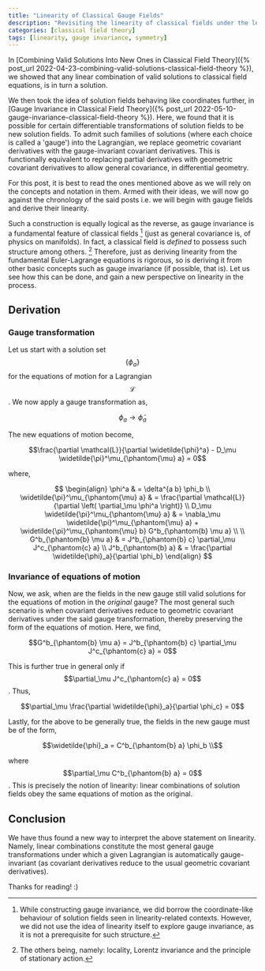 ```yaml
---
title: "Linearity of Classical Gauge Fields"
description: "Revisiting the linearity of classical fields under the lens of gauge invariance"
categories: [classical field theory]
tags: [linearity, gauge invariance, symmetry]
---
```


In [Combining Valid Solutions Into New Ones in Classical Field Theory]({% post_url 2022-04-23-combining-valid-solutions-classical-field-theory %}), we showed that any linear combination of valid solutions to classical field equations, is in turn a solution.

We then took the idea of solution fields behaving like coordinates further, in [Gauge Invariance in Classical Field Theory]({% post_url 2022-05-10-gauge-invariance-classical-field-theory %}). Here, we found that it is possible for certain differentiable transformations of solution fields to be new solution fields. To admit such families of solutions (where each choice is called a 'gauge') into the Lagrangian, we replace geometric covariant derivatives with the gauge-invariant covariant derivatives. This is functionally equivalent to replacing partial derivatives with geometric covariant derivatives to allow general covariance, in differential geometry.

For this post, it is best to read the ones mentioned above as we will rely on the concepts and notation in them. Armed with their ideas, we will now go against the chronology of the said posts i.e. we will begin with gauge fields and derive their linearity.

Such a construction is equally logical as the reverse, as gauge invariance is a fundamental feature of classical fields [^1] (just as general covariance is, of physics on manifolds). In fact, a classical field is _defined_ to possess such structure among others. [^2] Therefore, just as deriving linearity from the fundamental Euler-Lagrange equations is rigorous, so is deriving it from other basic concepts such as gauge invariance (if possible, that is). Let us see how this can be done, and gain a new perspective on linearity in the process.

[^1]: While constructing gauge invariance, we did borrow the coordinate-like behaviour of solution fields seen in linearity-related contexts. However, we did not use the idea of linearity itself to explore gauge invariance, as it is not a prerequisite for such structure.

[^2]: The others being, namely: locality, Lorentz invariance and the principle of stationary action.

## Derivation

### Gauge transformation

Let us start with a solution set $$\left\{ \phi_a \right\}$$ for the equations of motion for a Lagrangian $$\mathcal{L}$$. We now apply a gauge transformation as,

$$\phi_a \to \widetilde{\phi}_a$$

The new equations of motion become,

$$\frac{\partial \mathcal{L}}{\partial \widetilde{\phi}^a} - D_\mu \widetilde{\pi}^\mu_{\phantom{\mu} a} = 0$$

where,

$$
\begin{align}
\phi^a & = \delta^{a b} \phi_b \\
\widetilde{\pi}^\mu_{\phantom{\mu} a} & = \frac{\partial \mathcal{L}}{\partial \left( \partial_\mu \phi^a \right)} \\
D_\mu \widetilde{\pi}^\mu_{\phantom{\mu} a} & = \nabla_\mu \widetilde{\pi}^\mu_{\phantom{\mu} a} + \widetilde{\pi}^\mu_{\phantom{\mu} b} G^b_{\phantom{b} \mu a} \\ \\
G^b_{\phantom{b} \mu a} & = J^b_{\phantom{b} c} \partial_\mu J^c_{\phantom{c} a} \\
J^b_{\phantom{b} a} & = \frac{\partial \widetilde{\phi}_a}{\partial \phi_b}
\end{align}
$$

### Invariance of equations of motion

Now, we ask, when are the fields in the new gauge still valid solutions for the equations of motion in the _original_ gauge? The most general such scenario is when covariant derivatives reduce to geometric covariant derivatives under the said gauge transformation, thereby preserving the form of the equations of motion. Here, we find,

$$G^b_{\phantom{b} \mu a} = J^b_{\phantom{b} c} \partial_\mu J^c_{\phantom{c} a} = 0$$

This is further true in general only if $$\partial_\mu J^c_{\phantom{c} a} = 0$$. Thus,

$$\partial_\mu \frac{\partial \widetilde{\phi}_a}{\partial \phi_c} = 0$$

Lastly, for the above to be generally true, the fields in the new gauge must be of the form,

$$\widetilde{\phi}_a = C^b_{\phantom{b} a} \phi_b \\$$

where $$\partial_\mu C^b_{\phantom{b} a} = 0$$. This is precisely the notion of linearity: linear combinations of solution fields obey the same equations of motion as the original.

## Conclusion

We have thus found a new way to interpret the above statement on linearity. Namely, linear combinations constitute the most general gauge transformations under which a given Lagrangian is automatically gauge-invariant (as covariant derivatives reduce to the usual geometric covariant derivatives).

Thanks for reading! :)
